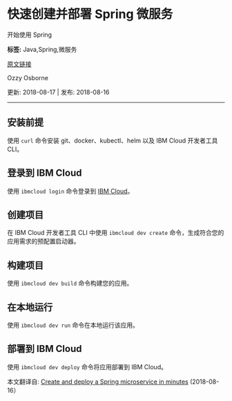# 快速创建并部署 Spring 微服务
开始使用 Spring

**标签:** Java,Spring,微服务

[原文链接](https://developer.ibm.com/zh/articles/create-and-deploy-a-spring-microservice-in-minutes/)

Ozzy Osborne

更新: 2018-08-17 \| 发布: 2018-08-16

* * *

## 安装前提

使用 `curl` 命令安装 git、docker、kubectl、helm 以及 IBM Cloud 开发者工具 CLI。

## 登录到 IBM Cloud

使用 `ibmcloud login` 命令登录到 [IBM Cloud](https://console.bluemix.net/)。

## 创建项目

在 IBM Cloud 开发者工具 CLI 中使用 `ibmcloud dev create` 命令，生成符合您的应用需求的预配置启动器。

## 构建项目

使用 `ibmcloud dev build` 命令构建您的应用。

## 在本地运行

使用 `ibmcloud dev run` 命令在本地运行该应用。

## 部署到 IBM Cloud

使用 `ibmcloud dev deploy` 命令将应用部署到 IBM Cloud。

本文翻译自: [Create and deploy a Spring microservice in minutes](https://developer.ibm.com/articles/create-and-deploy-a-spring-microservice-in-minutes/) (2018-08-16）